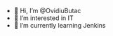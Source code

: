 - 👋 Hi, I’m @OvidiuButac
- 👀 I’m interested in IT
- 🌱 I’m currently learning Jenkins


<!---
OvidiuButac/OvidiuButac is a ✨ special ✨ repository because its `README.md` (this file) appears on your GitHub profile.
You can click the Preview link to take a look at your changes.
--->
